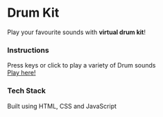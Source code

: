 # Drum Kit
Play your favourite sounds with **virtual drum kit**!
### Instructions
Press keys or click to play a variety of Drum sounds
<br>
[Play here!](https://rohits301.github.io/Drum-Kit/)
### Tech Stack
Built using HTML, CSS and JavaScript
